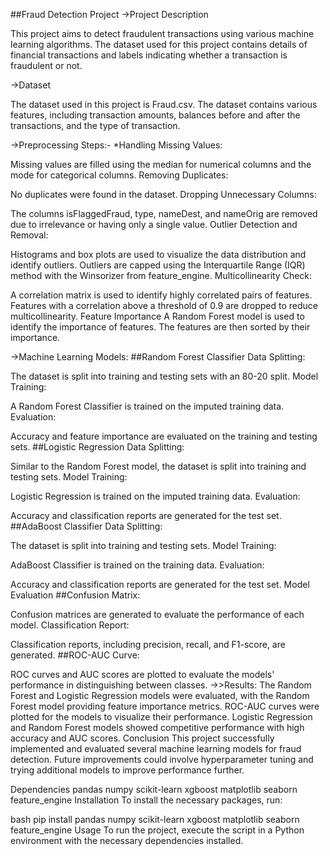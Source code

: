 
##Fraud Detection Project
->Project Description

This project aims to detect fraudulent transactions using various machine learning algorithms. The dataset used for this project contains details of financial transactions and labels indicating whether a transaction is fraudulent or not.

->Dataset

The dataset used in this project is Fraud.csv. The dataset contains various features, including transaction amounts, balances before and after the transactions, and the type of transaction.

->Preprocessing Steps:-
*Handling Missing Values:

Missing values are filled using the median for numerical columns and the mode for categorical columns.
Removing Duplicates:

No duplicates were found in the dataset.
Dropping Unnecessary Columns:

The columns isFlaggedFraud, type, nameDest, and nameOrig are removed due to irrelevance or having only a single value.
Outlier Detection and Removal:

Histograms and box plots are used to visualize the data distribution and identify outliers.
Outliers are capped using the Interquartile Range (IQR) method with the Winsorizer from feature_engine.
Multicollinearity Check:

A correlation matrix is used to identify highly correlated pairs of features.
Features with a correlation above a threshold of 0.9 are dropped to reduce multicollinearity.
Feature Importance
A Random Forest model is used to identify the importance of features. The features are then sorted by their importance.

->Machine Learning Models:
##Random Forest Classifier
Data Splitting:

The dataset is split into training and testing sets with an 80-20 split.
Model Training:

A Random Forest Classifier is trained on the imputed training data.
Evaluation:

Accuracy and feature importance are evaluated on the training and testing sets.
##Logistic Regression
Data Splitting:

Similar to the Random Forest model, the dataset is split into training and testing sets.
Model Training:

Logistic Regression is trained on the imputed training data.
Evaluation:

Accuracy and classification reports are generated for the test set.
##AdaBoost Classifier
Data Splitting:

The dataset is split into training and testing sets.
Model Training:

AdaBoost Classifier is trained on the training data.
Evaluation:

Accuracy and classification reports are generated for the test set.
Model Evaluation
##Confusion Matrix:

Confusion matrices are generated to evaluate the performance of each model.
Classification Report:

Classification reports, including precision, recall, and F1-score, are generated.
##ROC-AUC Curve:

ROC curves and AUC scores are plotted to evaluate the models' performance in distinguishing between classes.
->>Results:
The Random Forest and Logistic Regression models were evaluated, with the Random Forest model providing feature importance metrics.
ROC-AUC curves were plotted for the models to visualize their performance.
Logistic Regression and Random Forest models showed competitive performance with high accuracy and AUC scores.
Conclusion
This project successfully implemented and evaluated several machine learning models for fraud detection. Future improvements could involve hyperparameter tuning and trying additional models to improve performance further.

Dependencies
pandas
numpy
scikit-learn
xgboost
matplotlib
seaborn
feature_engine
Installation
To install the necessary packages, run:

bash
pip install pandas numpy scikit-learn xgboost matplotlib seaborn feature_engine
Usage
To run the project, execute the script in a Python environment with the necessary dependencies installed.








